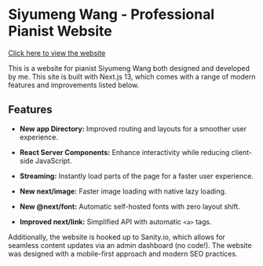 # Siyumeng Wang - Professional Pianist Website

[Click here to view the website](https://www.siyumeng.com)

This is a website for pianist Siyumeng Wang both designed and developed by me. This site is built with Next.js 13, which comes with a range of modern features and improvements listed below.

## Features

- **New app Directory:** Improved routing and layouts for a smoother user experience.

- **React Server Components:** Enhance interactivity while reducing client-side JavaScript.

- **Streaming:** Instantly load parts of the page for a faster user experience.

- **New next/image:** Faster image loading with native lazy loading.

- **New @next/font:** Automatic self-hosted fonts with zero layout shift.

- **Improved next/link:** Simplified API with automatic `<a>` tags.

Additionally, the website is hooked up to Sanity.io, which allows for seamless content updates via an admin dashboard (no code!). The website was designed with a mobile-first approach and modern SEO practices.
